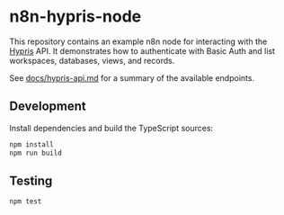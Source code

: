 # n8n-hypris-node

This repository contains an example n8n node for interacting with the [Hypris](https://hypris.com) API. It demonstrates how to authenticate with Basic Auth and list workspaces, databases, views, and records.

See [docs/hypris-api.md](docs/hypris-api.md) for a summary of the available endpoints.

## Development

Install dependencies and build the TypeScript sources:

```bash
npm install
npm run build
```

## Testing

```bash
npm test
```
